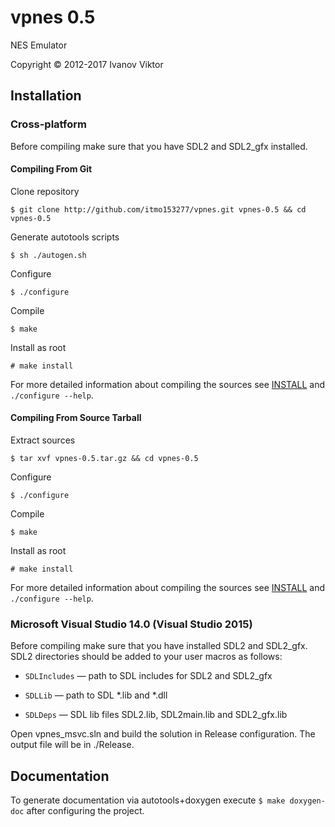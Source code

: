 vpnes 0.5
=========

NES Emulator

Copyright &copy; 2012-2017 Ivanov Viktor

## Installation

### Cross-platform

Before compiling make sure that you have SDL2 and SDL2_gfx installed.

#### Compiling From Git

Clone repository

```
$ git clone http://github.com/itmo153277/vpnes.git vpnes-0.5 && cd vpnes-0.5
```

Generate autotools scripts

```	
$ sh ./autogen.sh
```

Configure

```
$ ./configure
```

Compile

 ```
$ make
```

Install as root

```
# make install
```

For more detailed information about compiling the sources see [INSTALL](./INSTALL) and `./configure --help`.

#### Compiling From Source Tarball

Extract sources

```
$ tar xvf vpnes-0.5.tar.gz && cd vpnes-0.5
```

Configure

```
$ ./configure
```

 Compile

 ```
$ make
```

Install as root

```
# make install
```

For more detailed information about compiling the sources see [INSTALL](./INSTALL) and `./configure --help`.

### Microsoft Visual Studio 14.0 (Visual Studio 2015)

Before compiling make sure that you have installed SDL2 and SDL2_gfx. SDL2 directories should be added to your user macros as follows:

* `SDLIncludes` &mdash; path to SDL includes for SDL2 and SDL2_gfx

* `SDLLib` &mdash; path to SDL *.lib and *.dll

* `SDLDeps` &mdash; SDL lib files SDL2.lib, SDL2main.lib and SDL2_gfx.lib

Open vpnes_msvc.sln and build the solution in Release configuration. The output file will be in ./Release.

## Documentation

To generate documentation via autotools+doxygen execute `$ make doxygen-doc` after configuring the project.
